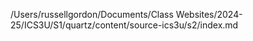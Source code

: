 /Users/russellgordon/Documents/Class Websites/2024-25/ICS3U/S1/quartz/content/source-ics3u/s2/index.md